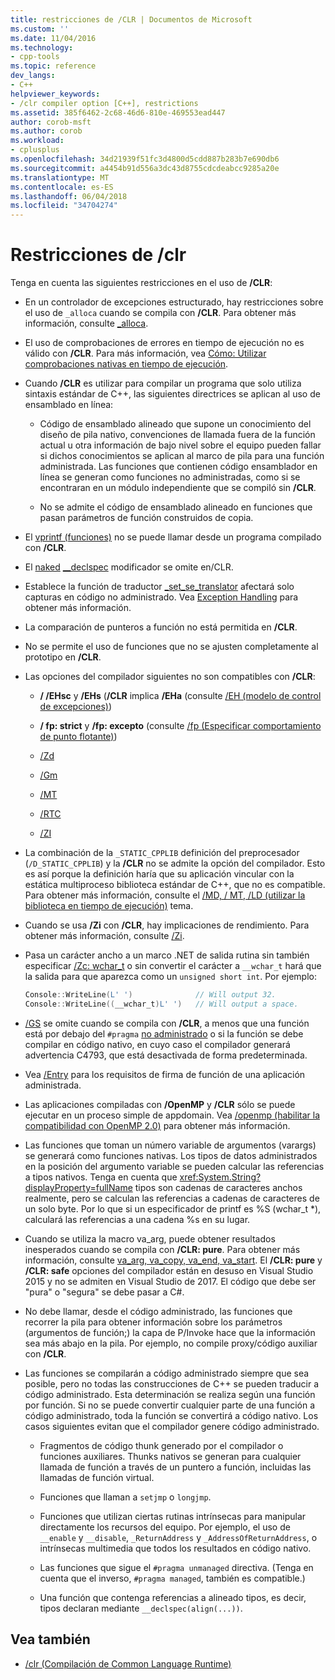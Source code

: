 ```yaml
---
title: restricciones de /CLR | Documentos de Microsoft
ms.custom: ''
ms.date: 11/04/2016
ms.technology:
- cpp-tools
ms.topic: reference
dev_langs:
- C++
helpviewer_keywords:
- /clr compiler option [C++], restrictions
ms.assetid: 385f6462-2c68-46d6-810e-469553ead447
author: corob-msft
ms.author: corob
ms.workload:
- cplusplus
ms.openlocfilehash: 34d21939f51fc3d4800d5cdd887b283b7e690db6
ms.sourcegitcommit: a4454b91d556a3dc43d8755cdcdeabcc9285a20e
ms.translationtype: MT
ms.contentlocale: es-ES
ms.lasthandoff: 06/04/2018
ms.locfileid: "34704274"
---
```

# <a name="clr-restrictions"></a>Restricciones de /clr

Tenga en cuenta las siguientes restricciones en el uso de **/CLR**:

- En un controlador de excepciones estructurado, hay restricciones sobre el uso de `_alloca` cuando se compila con **/CLR**. Para obtener más información, consulte [_alloca](../../c-runtime-library/reference/alloca.md).

- El uso de comprobaciones de errores en tiempo de ejecución no es válido con **/CLR**. Para más información, vea [Cómo: Utilizar comprobaciones nativas en tiempo de ejecución](/visualstudio/debugger/how-to-use-native-run-time-checks).

- Cuando **/CLR** es utilizar para compilar un programa que solo utiliza sintaxis estándar de C++, las siguientes directrices se aplican al uso de ensamblado en línea:

  - Código de ensamblado alineado que supone un conocimiento del diseño de pila nativo, convenciones de llamada fuera de la función actual u otra información de bajo nivel sobre el equipo pueden fallar si dichos conocimientos se aplican al marco de pila para una función administrada. Las funciones que contienen código ensamblador en línea se generan como funciones no administradas, como si se encontraran en un módulo independiente que se compiló sin **/CLR**.

  - No se admite el código de ensamblado alineado en funciones que pasan parámetros de función construidos de copia.

- El [vprintf (funciones)](../../c-runtime-library/vprintf-functions.md) no se puede llamar desde un programa compilado con **/CLR**.

- El [naked](../../cpp/naked-cpp.md) [__declspec](../../cpp/declspec.md) modificador se omite en/CLR.

- Establece la función de traductor [_set_se_translator](../../c-runtime-library/reference/set-se-translator.md) afectará solo capturas en código no administrado. Vea [Exception Handling](../../windows/exception-handling-cpp-component-extensions.md) para obtener más información.

- La comparación de punteros a función no está permitida en **/CLR**.

- No se permite el uso de funciones que no se ajusten completamente al prototipo en **/CLR**.

- Las opciones del compilador siguientes no son compatibles con **/CLR**:

  - **/ /EHsc** y **/EHs** (**/CLR** implica **/EHa** (consulte [/EH (modelo de control de excepciones)](../../build/reference/eh-exception-handling-model.md))

  - **/ fp: strict** y **/fp: excepto** (consulte [/fp (Especificar comportamiento de punto flotante)](../../build/reference/fp-specify-floating-point-behavior.md))

  - [/Zd](../../build/reference/z7-zi-zi-debug-information-format.md)

  - [/Gm](../../build/reference/gm-enable-minimal-rebuild.md)

  - [/MT](../../build/reference/md-mt-ld-use-run-time-library.md)

  - [/RTC](../../build/reference/rtc-run-time-error-checks.md)

  - [/ZI](../../build/reference/z7-zi-zi-debug-information-format.md)

- La combinación de la `_STATIC_CPPLIB` definición del preprocesador (`/D_STATIC_CPPLIB`) y la **/CLR** no se admite la opción del compilador. Esto es así porque la definición haría que su aplicación vincular con la estática multiproceso biblioteca estándar de C++, que no es compatible. Para obtener más información, consulte el [/MD, / MT, /LD (utilizar la biblioteca en tiempo de ejecución)](../../build/reference/md-mt-ld-use-run-time-library.md) tema.

- Cuando se usa **/Zi** con **/CLR**, hay implicaciones de rendimiento. Para obtener más información, consulte [/Zi](../../build/reference/z7-zi-zi-debug-information-format.md).

- Pasa un carácter ancho a un marco .NET de salida rutina sin también especificar [/Zc: wchar_t](../../build/reference/zc-wchar-t-wchar-t-is-native-type.md) o sin convertir el carácter a `__wchar_t` hará que la salida para que aparezca como un `unsigned short int`. Por ejemplo:

    ```cpp
    Console::WriteLine(L' ')              // Will output 32.
    Console::WriteLine((__wchar_t)L' ')   // Will output a space.
    ```

- [/GS](../../build/reference/gs-buffer-security-check.md) se omite cuando se compila con **/CLR**, a menos que una función está por debajo del `#pragma` [no administrado](../../preprocessor/managed-unmanaged.md) o si la función se debe compilar en código nativo, en cuyo caso el compilador generará advertencia C4793, que está desactivada de forma predeterminada.

- Vea [/Entry](../../build/reference/entry-entry-point-symbol.md) para los requisitos de firma de función de una aplicación administrada.

- Las aplicaciones compiladas con **/OpenMP** y **/CLR** sólo se puede ejecutar en un proceso simple de appdomain.  Vea [/openmp (habilitar la compatibilidad con OpenMP 2.0)](../../build/reference/openmp-enable-openmp-2-0-support.md) para obtener más información.

- Las funciones que toman un número variable de argumentos (varargs) se generará como funciones nativas. Los tipos de datos administrados en la posición del argumento variable se pueden calcular las referencias a tipos nativos. Tenga en cuenta que <xref:System.String?displayProperty=fullName> tipos son cadenas de caracteres anchos realmente, pero se calculan las referencias a cadenas de caracteres de un solo byte. Por lo que si un especificador de printf es %S (wchar_t *), calculará las referencias a una cadena %s en su lugar.

- Cuando se utiliza la macro va_arg, puede obtener resultados inesperados cuando se compila con **/CLR: pure**. Para obtener más información, consulte [va_arg, va_copy, va_end, va_start](../../c-runtime-library/reference/va-arg-va-copy-va-end-va-start.md). El **/CLR: pure** y **/CLR: safe** opciones del compilador están en desuso en Visual Studio 2015 y no se admiten en Visual Studio de 2017. El código que debe ser "pura" o "segura" se debe pasar a C#.

- No debe llamar, desde el código administrado, las funciones que recorrer la pila para obtener información sobre los parámetros (argumentos de función;) la capa de P/Invoke hace que la información sea más abajo en la pila.  Por ejemplo, no compile proxy/código auxiliar con **/CLR**.

- Las funciones se compilarán a código administrado siempre que sea posible, pero no todas las construcciones de C++ se pueden traducir a código administrado.  Esta determinación se realiza según una función por función. Si no se puede convertir cualquier parte de una función a código administrado, toda la función se convertirá a código nativo. Los casos siguientes evitan que el compilador genere código administrado.

  - Fragmentos de código thunk generado por el compilador o funciones auxiliares. Thunks nativos se generan para cualquier llamada de función a través de un puntero a función, incluidas las llamadas de función virtual.

  - Funciones que llaman a `setjmp` o `longjmp`.

  - Funciones que utilizan ciertas rutinas intrínsecas para manipular directamente los recursos del equipo. Por ejemplo, el uso de `__enable` y `__disable`, `_ReturnAddress` y `_AddressOfReturnAddress`, o intrínsecas multimedia que todos los resultados en código nativo.

  - Las funciones que sigue el `#pragma unmanaged` directiva. (Tenga en cuenta que el inverso, `#pragma managed`, también es compatible.)

  - Una función que contenga referencias a alineado tipos, es decir, tipos declaran mediante `__declspec(align(...))`.

## <a name="see-also"></a>Vea también

- [/clr (Compilación de Common Language Runtime)](../../build/reference/clr-common-language-runtime-compilation.md)
